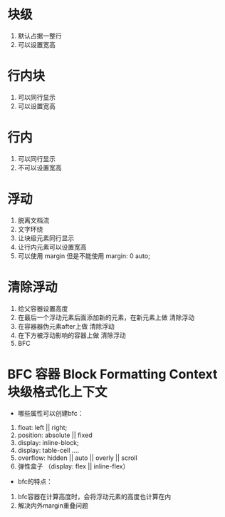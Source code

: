 # 块级
1. 默认占据一整行
2. 可以设置宽高

# 行内块
1. 可以同行显示
2. 可以设置宽高

# 行内
1. 可以同行显示
2. 不可以设置宽高


# 浮动
1. 脱离文档流
2. 文字环绕
3. 让块级元素同行显示
4. 让行内元素可以设置宽高
5. 可以使用 margin 但是不能使用 margin: 0 auto;

# 清除浮动
1. 给父容器设置高度
2. 在最后一个浮动元素后面添加新的元素，在新元素上做 清除浮动
3. 在容器器伪元素after上做 清除浮动
4. 在下方被浮动影响的容器上做 清除浮动
5. BFC

# BFC 容器  Block Formatting Context  块级格式化上下文
- 哪些属性可以创建bfc：
1. float: left || right;
2. position: absolute || fixed
3. display: inline-block;
4. display: table-cell ....
5. overflow: hidden || auto || overly || scroll
6. 弹性盒子 （display: flex || inline-flex）


- bfc的特点：
1. bfc容器在计算高度时，会将浮动元素的高度也计算在内
2. 解决内外margin重叠问题


